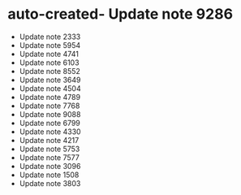 # auto-created- Update note 9286
- Update note 2333
- Update note 5954
- Update note 4741
- Update note 6103
- Update note 8552
- Update note 3649
- Update note 4504
- Update note 4789
- Update note 7768
- Update note 9088
- Update note 6799
- Update note 4330
- Update note 4217
- Update note 5753
- Update note 7577
- Update note 3096
- Update note 1508
- Update note 3803
